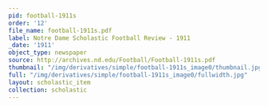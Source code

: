 ```yaml
---
pid: football-1911s
order: '12'
file_name: football-1911s.pdf
label: Notre Dame Scholastic Football Review - 1911
_date: '1911'
object_type: newspaper
source: http://archives.nd.edu/Football/Football-1911s.pdf
thumbnail: "/img/derivatives/simple/football-1911s_image0/thumbnail.jpg"
full: "/img/derivatives/simple/football-1911s_image0/fullwidth.jpg"
layout: scholastic_item
collection: scholastic
---
```

